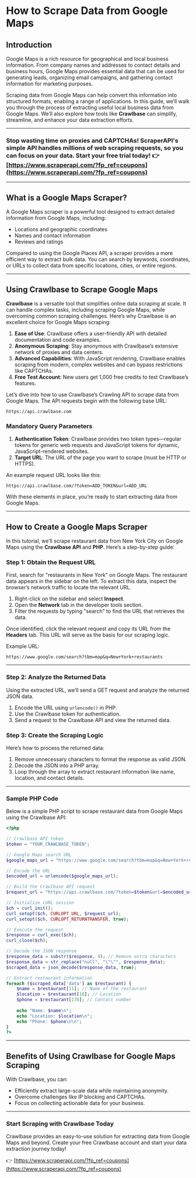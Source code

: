
# How to Scrape Data from Google Maps

## Introduction

Google Maps is a rich resource for geographical and local business information. From company names and addresses to contact details and business hours, Google Maps provides essential data that can be used for generating leads, organizing email campaigns, and gathering contact information for marketing purposes.

Scraping data from Google Maps can help convert this information into structured formats, enabling a range of applications. In this guide, we’ll walk you through the process of extracting useful local business data from Google Maps. We’ll also explore how tools like **Crawlbase** can simplify, streamline, and enhance your data extraction efforts.

---

### Stop wasting time on proxies and CAPTCHAs! ScraperAPI's simple API handles millions of web scraping requests, so you can focus on your data. Start your free trial today! 👉 [https://www.scraperapi.com/?fp_ref=coupons](https://www.scraperapi.com/?fp_ref=coupons)

---

## What is a Google Maps Scraper?

A Google Maps scraper is a powerful tool designed to extract detailed information from Google Maps, including:

- Locations and geographic coordinates
- Names and contact information
- Reviews and ratings

Compared to using the Google Places API, a scraper provides a more efficient way to extract bulk data. You can search by keywords, coordinates, or URLs to collect data from specific locations, cities, or entire regions.

---

## Using Crawlbase to Scrape Google Maps

**Crawlbase** is a versatile tool that simplifies online data scraping at scale. It can handle complex tasks, including scraping Google Maps, while overcoming common scraping challenges. Here’s why Crawlbase is an excellent choice for Google Maps scraping:

1. **Ease of Use**: Crawlbase offers a user-friendly API with detailed documentation and code examples.
2. **Anonymous Scraping**: Stay anonymous with Crawlbase’s extensive network of proxies and data centers.
3. **Advanced Capabilities**: With JavaScript rendering, Crawlbase enables scraping from modern, complex websites and can bypass restrictions like CAPTCHAs.
4. **Free Test Account**: New users get 1,000 free credits to test Crawlbase’s features.

Let’s dive into how to use Crawlbase’s Crawling API to scrape data from Google Maps. The API requests begin with the following base URL:

```
https://api.crawlbase.com
```

### Mandatory Query Parameters

1. **Authentication Token**: Crawlbase provides two token types—regular tokens for generic web requests and JavaScript tokens for dynamic, JavaScript-rendered websites.
2. **Target URL**: The URL of the page you want to scrape (must be HTTP or HTTPS).

An example request URL looks like this:

```
https://api.crawlbase.com/?token=ADD_TOKEN&url=ADD_URL
```

With these elements in place, you’re ready to start extracting data from Google Maps.

---

## How to Create a Google Maps Scraper

In this tutorial, we’ll scrape restaurant data from New York City on Google Maps using the **Crawlbase API** and **PHP**. Here’s a step-by-step guide:

### Step 1: Obtain the Request URL

First, search for "restaurants in New York" on Google Maps. The restaurant data appears in the sidebar on the left. To extract this data, inspect the browser’s network traffic to locate the relevant URL.

1. Right-click on the sidebar and select **Inspect**.
2. Open the **Network** tab in the developer tools section.
3. Filter the requests by typing "search" to find the URL that retrieves the data.

Once identified, click the relevant request and copy its URL from the **Headers** tab. This URL will serve as the basis for our scraping logic.

Example URL:
```
https://www.google.com/search?tbm=map&q=New+York+restaurants
```

---

### Step 2: Analyze the Returned Data

Using the extracted URL, we’ll send a GET request and analyze the returned JSON data. 

1. Encode the URL using `urlencode()` in PHP.
2. Use the Crawlbase token for authentication.
3. Send a request to the Crawlbase API and view the returned data.

### Step 3: Create the Scraping Logic

Here’s how to process the returned data:

1. Remove unnecessary characters to format the response as valid JSON.
2. Decode the JSON into a PHP array.
3. Loop through the array to extract restaurant information like name, location, and contact details.

---

### Sample PHP Code

Below is a simple PHP script to scrape restaurant data from Google Maps using the Crawlbase API:

```php
<?php

// Crawlbase API token
$token = "YOUR_CRAWLBASE_TOKEN";

// Google Maps search URL
$google_maps_url = "https://www.google.com/search?tbm=map&q=New+York+restaurants";

// Encode the URL
$encoded_url = urlencode($google_maps_url);

// Build the Crawlbase API request
$request_url = "https://api.crawlbase.com/?token=$token&url=$encoded_url";

// Initialize cURL session
$ch = curl_init();
curl_setopt($ch, CURLOPT_URL, $request_url);
curl_setopt($ch, CURLOPT_RETURNTRANSFER, true);

// Execute the request
$response = curl_exec($ch);
curl_close($ch);

// Decode the JSON response
$response_data = substr($response, 4); // Remove extra characters
$response_data = str_replace("null", "\"\"", $response_data);
$scraped_data = json_decode($response_data, true);

// Extract restaurant information
foreach ($scraped_data['data'] as $restaurant) {
    $name = $restaurant[11]; // Name of the restaurant
    $location = $restaurant[18]; // Location
    $phone = $restaurant[178]; // Contact number
    
    echo "Name: $name\n";
    echo "Location: $location\n";
    echo "Phone: $phone\n\n";
}
?>
```

---

## Benefits of Using Crawlbase for Google Maps Scraping

With Crawlbase, you can:

- Efficiently extract large-scale data while maintaining anonymity.
- Overcome challenges like IP blocking and CAPTCHAs.
- Focus on collecting actionable data for your business.

---

### Start Scraping with Crawlbase Today

Crawlbase provides an easy-to-use solution for extracting data from Google Maps and beyond. Create your free Crawlbase account and start your data extraction journey today!

👉 [https://www.scraperapi.com/?fp_ref=coupons](https://www.scraperapi.com/?fp_ref=coupons)
